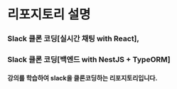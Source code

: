# 리포지토리 설명

### Slack 클론 코딩[실시간 채팅 with React], 
###  Slack 클론 코딩[백엔드 with NestJS + TypeORM] 

#### 강의를 학습하여 slack을 클론코딩하는 리포지토리입니다.
